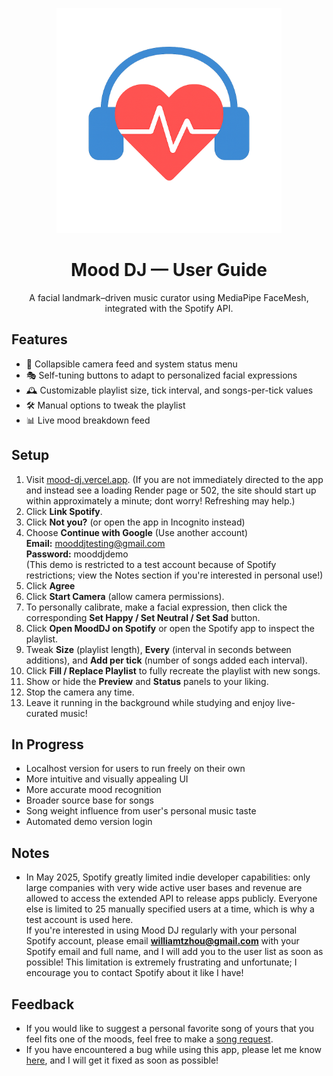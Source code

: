 <p align="center">
  <img src="Frontend/public/MoodDJ_Banner.png" alt="Mood DJ banner" width="360">
</p>

<div align="center">

# **Mood DJ — User Guide**

A facial landmark–driven music curator using MediaPipe FaceMesh, integrated with the Spotify API.

</div>

## **Features**
- 📸 Collapsible camera feed and system status menu
- 🎭 Self-tuning buttons to adapt to personalized facial expressions
- 🕰️ Customizable playlist size, tick interval, and songs-per-tick values
- 🛠️ Manual options to tweak the playlist
- 📊 Live mood breakdown feed

## **Setup**
1. Visit [mood-dj.vercel.app](https://mood-dj.vercel.app/).
   (If you are not immediately directed to the app and instead see a loading Render page or 502, the site should start up within approximately a minute; dont worry! Refreshing may help.)
2. Click **Link Spotify**.
3. Click **Not you?** (or open the app in Incognito instead)
4. Choose **Continue with Google** (Use another account)  
   **Email:** mooddjtesting@gmail.com  
   **Password:** mooddjdemo  
   (This demo is restricted to a test account because of Spotify restrictions; view the Notes section if you're interested in personal use!)
5. Click **Agree**
6. Click **Start Camera** (allow camera permissions).
7. To personally calibrate, make a facial expression, then click the corresponding **Set Happy / Set Neutral / Set Sad** button.
8. Click **Open MoodDJ on Spotify** or open the Spotify app to inspect the playlist.
9. Tweak **Size** (playlist length), **Every** (interval in seconds between additions), and **Add per tick** (number of songs added each interval).
10. Click **Fill / Replace Playlist** to fully recreate the playlist with new songs.
11. Show or hide the **Preview** and **Status** panels to your liking.
12. Stop the camera any time.
13. Leave it running in the background while studying and enjoy live-curated music!

## **In Progress**
- Localhost version for users to run freely on their own
- More intuitive and visually appealing UI
- More accurate mood recognition
- Broader source base for songs
- Song weight influence from user's personal music taste
- Automated demo version login

## **Notes**
- In May 2025, Spotify greatly limited indie developer capabilities: only large companies with very wide active user bases and revenue are allowed to access the extended API to release apps publicly. Everyone else is limited to 25 manually specified users at a time, which is why a test account is used here.  
  If you're interested in using Mood DJ regularly with your personal Spotify account, please email **williamtzhou@gmail.com** with your Spotify email and full name, and I will add you to the user list as soon as possible! This limitation is extremely frustrating and unfortunate; I encourage you to contact Spotify about it like I have!

## **Feedback**
- If you would like to suggest a personal favorite song of yours that you feel fits one of the moods, feel free to make a [song request](https://docs.google.com/forms/d/e/1FAIpQLSceqAudO6Z2ZNb7wbNTjyhtBOMv9roR3m2fGdlxkmO1AmK4FQ/viewform?usp=sharing&ouid=103233312580297337109). 
- If you have encountered a bug while using this app, please let me know [here](https://docs.google.com/forms/d/e/1FAIpQLSdCczmU_n6qpOmxcMBLI_jfo4gXbO-JxDGnHcFny-DewwoxfQ/viewform?usp=sharing&ouid=103233312580297337109), and I will get it fixed as soon as possible!
